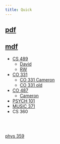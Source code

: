 ```yaml
---
title: Quick
---
```


## [pdf](https://notes.sibeliusp.com/pdf)

## [mdf](https://notes.sibeliusp.com/mdf)


- [CS 489](https://notes.sibeliusp.com/pdf/1211/cs479.pdf)
    - [David](https://github.com/RootofalleviI/2021W-temp/tree/master/CS-489)
    - [RW](https://www.richardwu.ca/notes/cs489-notes.pdf)
- [CO 331](https://notes.sibeliusp.com/pdf/1211/co331.pdf)
    - [CO 331 Cameron](https://hextical.github.io/university-notes/year-2/semester-2/CO%20331/co331.pdf)
    - [CO 331 old](https://notes.sibeliusp.com/pdf/1201/co331.pdf)
- [CO 487](https://notes.sibeliusp.com/pdf/1211/co487.pdf)
    - [Cameron](https://hextical.github.io/university-notes/year-3/semester-2/CO%20487/co487.pdf)
- [PSYCH 101](https://notes.sibeliusp.com/mdf/1211/psych101/)
- [MUSIC 371](https://notes.sibeliusp.com/mdf/1211/music371/)
- CS 360


<br>
<br>


[phys 359](https://github.com/jensen-lawrence/UWLectureNotes/tree/master/PHYS-359)
